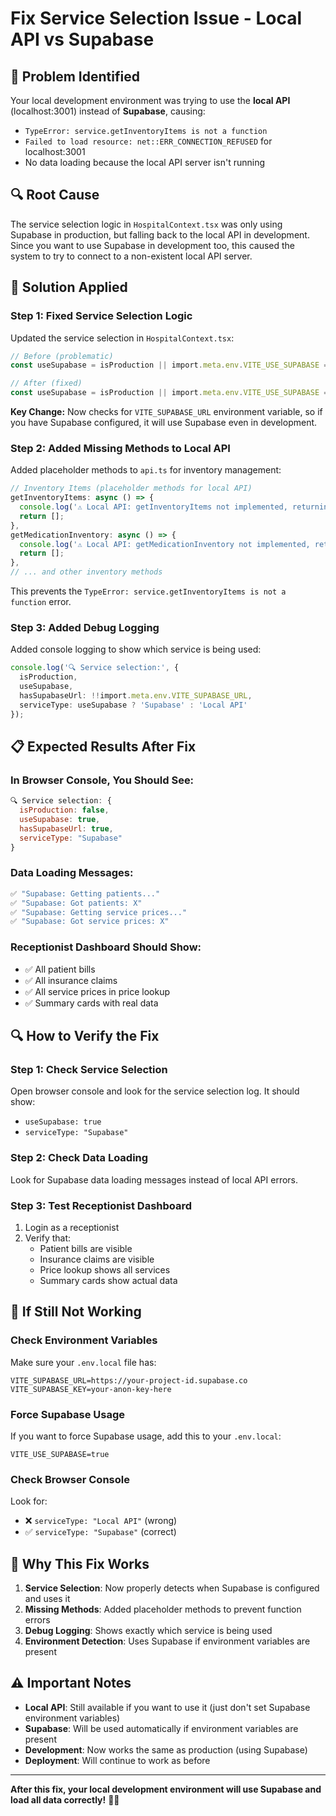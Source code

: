 # Fix Service Selection Issue - Local API vs Supabase

## 🚨 **Problem Identified**

Your local development environment was trying to use the **local API** (localhost:3001) instead of **Supabase**, causing:
- `TypeError: service.getInventoryItems is not a function`
- `Failed to load resource: net::ERR_CONNECTION_REFUSED` for localhost:3001
- No data loading because the local API server isn't running

## 🔍 **Root Cause**

The service selection logic in `HospitalContext.tsx` was only using Supabase in production, but falling back to the local API in development. Since you want to use Supabase in development too, this caused the system to try to connect to a non-existent local API server.

## 🔧 **Solution Applied**

### **Step 1: Fixed Service Selection Logic**

Updated the service selection in `HospitalContext.tsx`:

```typescript
// Before (problematic)
const useSupabase = isProduction || import.meta.env.VITE_USE_SUPABASE === 'true';

// After (fixed)
const useSupabase = isProduction || import.meta.env.VITE_USE_SUPABASE === 'true' || import.meta.env.VITE_SUPABASE_URL;
```

**Key Change:** Now checks for `VITE_SUPABASE_URL` environment variable, so if you have Supabase configured, it will use Supabase even in development.

### **Step 2: Added Missing Methods to Local API**

Added placeholder methods to `api.ts` for inventory management:

```typescript
// Inventory Items (placeholder methods for local API)
getInventoryItems: async () => {
  console.log('⚠️ Local API: getInventoryItems not implemented, returning empty array');
  return [];
},
getMedicationInventory: async () => {
  console.log('⚠️ Local API: getMedicationInventory not implemented, returning empty array');
  return [];
},
// ... and other inventory methods
```

This prevents the `TypeError: service.getInventoryItems is not a function` error.

### **Step 3: Added Debug Logging**

Added console logging to show which service is being used:

```typescript
console.log('🔍 Service selection:', {
  isProduction,
  useSupabase,
  hasSupabaseUrl: !!import.meta.env.VITE_SUPABASE_URL,
  serviceType: useSupabase ? 'Supabase' : 'Local API'
});
```

## 📋 **Expected Results After Fix**

### **In Browser Console, You Should See:**

```javascript
🔍 Service selection: {
  isProduction: false,
  useSupabase: true,
  hasSupabaseUrl: true,
  serviceType: "Supabase"
}
```

### **Data Loading Messages:**

```javascript
✅ "Supabase: Getting patients..."
✅ "Supabase: Got patients: X"
✅ "Supabase: Getting service prices..."
✅ "Supabase: Got service prices: X"
```

### **Receptionist Dashboard Should Show:**

- ✅ All patient bills
- ✅ All insurance claims  
- ✅ All service prices in price lookup
- ✅ Summary cards with real data

## 🔍 **How to Verify the Fix**

### **Step 1: Check Service Selection**

Open browser console and look for the service selection log. It should show:
- `useSupabase: true`
- `serviceType: "Supabase"`

### **Step 2: Check Data Loading**

Look for Supabase data loading messages instead of local API errors.

### **Step 3: Test Receptionist Dashboard**

1. Login as a receptionist
2. Verify that:
   - Patient bills are visible
   - Insurance claims are visible
   - Price lookup shows all services
   - Summary cards show actual data

## 🚨 **If Still Not Working**

### **Check Environment Variables**

Make sure your `.env.local` file has:

```env
VITE_SUPABASE_URL=https://your-project-id.supabase.co
VITE_SUPABASE_KEY=your-anon-key-here
```

### **Force Supabase Usage**

If you want to force Supabase usage, add this to your `.env.local`:

```env
VITE_USE_SUPABASE=true
```

### **Check Browser Console**

Look for:
- ❌ `serviceType: "Local API"` (wrong)
- ✅ `serviceType: "Supabase"` (correct)

## 🎯 **Why This Fix Works**

1. **Service Selection**: Now properly detects when Supabase is configured and uses it
2. **Missing Methods**: Added placeholder methods to prevent function errors
3. **Debug Logging**: Shows exactly which service is being used
4. **Environment Detection**: Uses Supabase if environment variables are present

## ⚠️ **Important Notes**

- **Local API**: Still available if you want to use it (just don't set Supabase environment variables)
- **Supabase**: Will be used automatically if environment variables are present
- **Development**: Now works the same as production (using Supabase)
- **Deployment**: Will continue to work as before

---

**After this fix, your local development environment will use Supabase and load all data correctly!** 🚀✅
